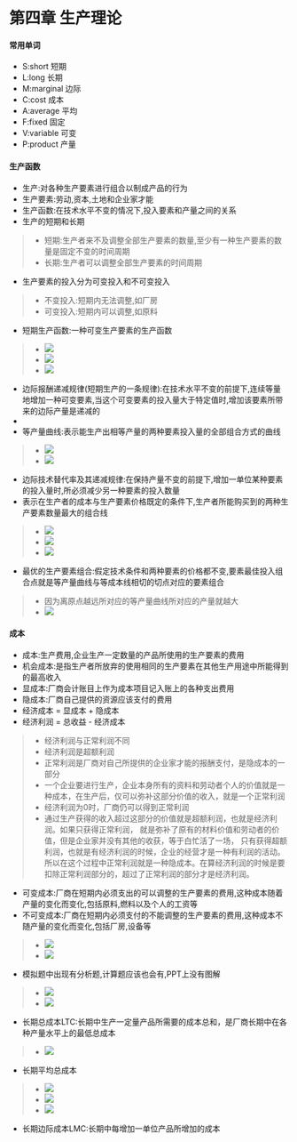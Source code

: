 # 第四章 生产理论
#### 常用单词
- S:short 短期
- L:long 长期
- M:marginal 边际
- C:cost 成本
- A:average 平均
- F:fixed 固定
- V:variable 可变
- P:product 产量

#### 生产函数
- 生产:对各种生产要素进行组合以制成产品的行为
- 生产要素:劳动,资本,土地和企业家才能
- 生产函数:在技术水平不变的情况下,投入要素和产量之间的关系
- 生产的短期和长期
> - 短期:生产者来不及调整全部生产要素的数量,至少有一种生产要素的数量是固定不变的时间周期
> - 长期:生产者可以调整全部生产要素的时间周期
- 生产要素的投入分为可变投入和不可变投入
> - 不变投入:短期内无法调整,如厂房
> - 可变投入:短期内可以调整,如原料
- 短期生产函数:一种可变生产要素的生产函数
> - ![](images/15.png)
> - ![](images/16.png)
> - ![](images/17.png)
- 边际报酬递减规律(短期生产的一条规律):在技术水平不变的前提下,连续等量地增加一种可变要素,当这个可变要素的投入量大于特定值时,增加该要素所带来的边际产量是递减的
-
- 等产量曲线:表示能生产出相等产量的两种要素投入量的全部组合方式的曲线
> - ![](images/18.png)
> - ![](images/19.png)
- 边际技术替代率及其递减规律:在保持产量不变的前提下,增加一单位某种要素的投入量时,所必须减少另一种要素的投入数量
- 表示在生产者的成本与生产要素价格既定的条件下,生产者所能购买到的两种生产要素数量最大的组合线
> - ![](images/22.png)
> - ![](images/20.png)
> - ![](images/21.png)
- 最优的生产要素组合:假定技术条件和两种要素的价格都不变,要素最佳投入组合点就是等产量曲线与等成本线相切的切点对应的要素组合
> - 因为离原点越远所对应的等产量曲线所对应的产量就越大
> - ![](images/23.png)

#### 成本
- 成本:生产费用,企业生产一定数量的产品所使用的生产要素的费用
- 机会成本:是指生产者所放弃的使用相同的生产要素在其他生产用途中所能得到的最高收入
- 显成本:厂商会计账目上作为成本项目记入账上的各种支出费用
- 隐成本:厂商自己提供的资源应该支付的费用
- 经济成本 = 显成本 + 隐成本
- 经济利润 = 总收益 - 经济成本
> - 经济利润与正常利润不同
> - 经济利润是超额利润
> - 正常利润是厂商对自己所提供的企业家才能的报酬支付，是隐成本的一部分
> - 一个企业要进行生产，企业本身所有的资料和劳动者个人的价值就是一种成本，在生产后，仅可以弥补这部分价值的收入，就是一个正常利润
> - 经济利润为0时，厂商仍可以得到正常利润
> - 通过生产获得的收入超过这部分的价值就是超额利润，也就是经济利润。如果只获得正常利润，
就是弥补了原有的材料价值和劳动者的价值，但是企业家并没有其他的收获，等于白忙活了一场，
只有获得超额利润，也就是有经济利润的时候，企业的经营才是一种有利润的活动。所以在这个过程中正常利润就是一种隐成本。在算经济利润的时候是要扣除正常利润部分的，超过了正常利润的部分才是经济利润。
- 可变成本:厂商在短期内必须支出的可以调整的生产要素的费用,这种成本随着产量的变化而变化,包括原料,燃料以及个人的工资等
- 不可变成本:厂商在短期内必须支付的不能调整的生产要素的费用,这种成本不随产量的变化而变化,包括厂房,设备等
> - ![](images/24.png)
> - ![](images/25.png)
- 模拟题中出现有分析题,计算题应该也会有,PPT上没有图解
> - ![](images/26.png)
> - ![](images/27.png)
- 长期总成本LTC:长期中生产一定量产品所需要的成本总和，是厂商长期中在各种产量水平上的最低总成本
> - ![](images/28.png)
- 长期平均总成本
> - ![](images/29.png)
> - ![](images/30.png)
> - ![](images/31.png)
- 长期边际成本LMC:长期中每增加一单位产品所增加的成本
